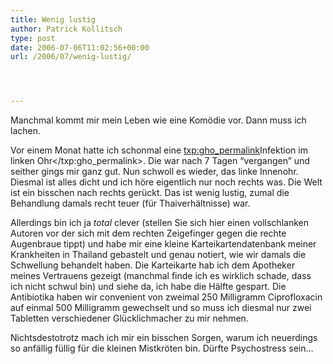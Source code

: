 ```yaml
---
title: Wenig lustig
author: Patrick Kollitsch
type: post
date: 2006-07-06T11:02:56+00:00
url: /2006/07/wenig-lustig/




---
```

Manchmal kommt mir mein Leben wie eine Kom&ouml;die vor. Dann muss ich lachen. 

Vor einem Monat hatte ich schonmal eine <txp:gho_permalink>Infektion im linken Ohr</txp:gho_permalink>. Die war nach 7 Tagen &#8220;vergangen&#8221; und seither gings mir ganz gut. Nun schwoll es wieder, das linke Innenohr. Diesmal ist alles dicht und ich h&ouml;re eigentlich nur noch rechts was. Die Welt ist ein bisschen nach rechts ger&uuml;ckt. Das ist wenig lustig, zumal die Behandlung damals recht teuer (f&uuml;r Thaiverh&auml;ltnisse) war. 

Allerdings bin ich ja _total_ clever (stellen Sie sich hier einen vollschlanken Autoren vor der sich mit dem rechten Zeigefinger gegen die rechte Augenbraue tippt) und habe mir eine kleine Karteikartendatenbank meiner Krankheiten in Thailand gebastelt und genau notiert, wie wir damals die Schwellung behandelt haben. Die Karteikarte hab ich dem Apotheker meines Vertrauens gezeigt (manchmal finde ich es wirklich schade, dass ich nicht schwul bin) und siehe da, ich habe die H&auml;lfte gespart. Die Antibiotika haben wir convenient von zweimal 250 Milligramm Ciprofloxacin auf einmal 500 Milligramm gewechselt und so muss ich diesmal nur zwei Tabletten verschiedener Gl&uuml;cklichmacher zu mir nehmen.

Nichtsdestotrotz mach ich mir ein bisschen Sorgen, warum ich neuerdings so anf&auml;llig f&uuml;llig f&uuml;r die kleinen Mistkr&ouml;ten bin. D&uuml;rfte Psychostress sein&#8230;